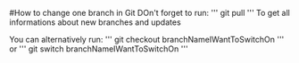 #How to change one branch in Git
DOn't forget to run:
'''
git pull
'''
To get all informations about new branches and updates

You can alternatively run:
'''
git checkout branchNameIWantToSwitchOn
'''
or
'''
git switch branchNameIWantToSwitchOn
'''
